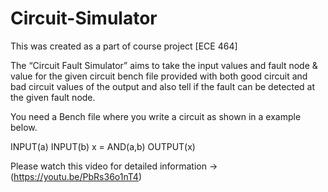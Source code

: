 # Circuit-Simulator
This was created as a part of course project [ECE 464]

The “Circuit Fault Simulator” aims to take the input values and fault node & value for the given circuit bench file provided with both good circuit and bad circuit values of the output and also tell if the fault can be detected at the given fault node.

You need a Bench file where you write a circuit as shown in a example below.

INPUT(a)
INPUT(b)
x = AND(a,b)
OUTPUT(x)

Please watch this video for detailed information -> (https://youtu.be/PbRs36o1nT4)

